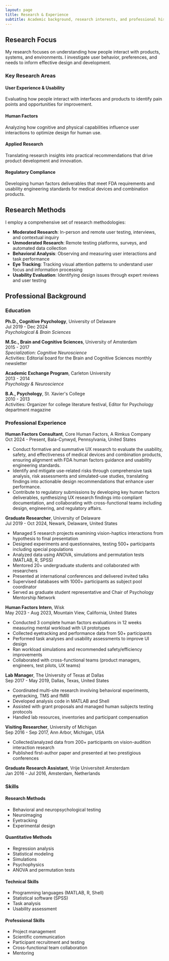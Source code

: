 ```yaml
---
layout: page
title: Research & Experience
subtitle: Academic background, research interests, and professional history
---
```


## Research Focus

My research focuses on understanding how people interact with products, systems, and environments. I investigate user behavior, preferences, and needs to inform effective design and development.

### Key Research Areas

#### User Experience & Usability
Evaluating how people interact with interfaces and products to identify pain points and opportunities for improvement.

#### Human Factors
Analyzing how cognitive and physical capabilities influence user interactions to optimize design for human use.

#### Applied Research
Translating research insights into practical recommendations that drive product development and innovation.

#### Regulatory Compliance
Developing human factors deliverables that meet FDA requirements and usability engineering standards for medical devices and combination products.

## Research Methods

I employ a comprehensive set of research methodologies:

- **Moderated Research**: In-person and remote user testing, interviews, and contextual inquiry
- **Unmoderated Research**: Remote testing platforms, surveys, and automated data collection
- **Behavioral Analysis**: Observing and measuring user interactions and task performance
- **Eye Tracking**: Tracking visual attention patterns to understand user focus and information processing
- **Usability Evaluation**: Identifying design issues through expert reviews and user testing

## Professional Background

### Education

**Ph.D., Cognitive Psychology**, University of Delaware  
Jul 2019 - Dec 2024  
*Psychological & Brain Sciences*

**M.Sc., Brain and Cognitive Sciences**, University of Amsterdam  
2015 - 2017  
*Specialization: Cognitive Neuroscience*  
Activities: Editorial board for the Brain and Cognitive Sciences monthly newsletter

**Academic Exchange Program**, Carleton University  
2013 - 2014  
*Psychology & Neuroscience*

**B.A., Psychology**, St. Xavier's College  
2010 - 2013  
Activities: Organizer for college literature festival, Editor for Psychology department magazine

### Professional Experience

**Human Factors Consultant**, Core Human Factors, A Rimkus Company  
Oct 2024 - Present, Bala-Cynwyd, Pennsylvania, United States
- Conduct formative and summative UX research to evaluate the usability, safety, and effectiveness of medical devices and combination products, ensuring alignment with FDA human factors guidance and usability engineering standards.
- Identify and mitigate use-related risks through comprehensive task analysis, risk assessments and simulated-use studies, translating findings into actionable design recommendations that enhance user performance.
- Contribute to regulatory submissions by developing key human factors deliverables, synthesizing UX research findings into compliant documentation, and collaborating with cross-functional teams including design, engineering, and regulatory affairs.

**Graduate Researcher**, University of Delaware  
Jul 2019 - Oct 2024, Newark, Delaware, United States
- Managed 5 research projects examining vision-haptics interactions from hypothesis to final presentation
- Designed experiments and questionnaires, testing 500+ participants including special populations
- Analyzed data using ANOVA, simulations and permutation tests (MATLAB, R, SPSS)
- Mentored 20+ undergraduate students and collaborated with researchers
- Presented at international conferences and delivered invited talks
- Supervised databases with 1000+ participants as subject pool coordinator
- Served as graduate student representative and Chair of Psychology Mentorship Network

**Human Factors Intern**, Wisk  
May 2023 - Aug 2023, Mountain View, California, United States
- Conducted 3 complete human factors evaluations in 12 weeks measuring mental workload with UI prototypes
- Collected eyetracking and performance data from 50+ participants
- Performed task analyses and usability assessments to improve UI design
- Ran workload simulations and recommended safety/efficiency improvements
- Collaborated with cross-functional teams (product managers, engineers, test pilots, UX teams)

**Lab Manager**, The University of Texas at Dallas  
Sep 2017 - May 2019, Dallas, Texas, United States
- Coordinated multi-site research involving behavioral experiments, eyetracking, TMS and fMRI
- Developed analysis code in MATLAB and Shell
- Assisted with grant proposals and managed human subjects testing protocols
- Handled lab resources, inventories and participant compensation

**Visiting Researcher**, University of Michigan  
Sep 2016 - Sep 2017, Ann Arbor, Michigan, USA
- Collected/analyzed data from 200+ participants on vision-audition interaction research
- Published first-author paper and presented at two prestigious conferences

**Graduate Research Assistant**, Vrije Universiteit Amsterdam  
Jan 2016 - Jul 2016, Amsterdam, Netherlands

### Skills

#### Research Methods
- Behavioral and neuropsychological testing
- Neuroimaging
- Eyetracking
- Experimental design

#### Quantitative Methods
- Regression analysis
- Statistical modeling
- Simulations
- Psychophysics
- ANOVA and permutation tests

#### Technical Skills
- Programming languages (MATLAB, R, Shell)
- Statistical software (SPSS)
- Task analysis
- Usability assessment

#### Professional Skills
- Project management
- Scientific communication
- Participant recruitment and testing
- Cross-functional team collaboration
- Mentoring